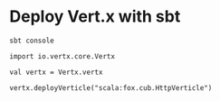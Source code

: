 # Deploy Vert.x with sbt

`sbt console`

`import io.vertx.core.Vertx`

`val vertx = Vertx.vertx`

`vertx.deployVerticle("scala:fox.cub.HttpVerticle")`
